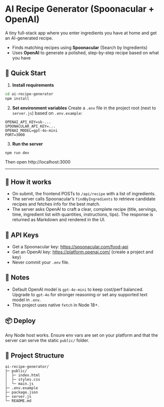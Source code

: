 # AI Recipe Generator (Spoonacular + OpenAI)

A tiny full-stack app where you enter ingredients you have at home and get an AI-generated recipe.
- Finds matching recipes using **Spoonacular** (Search by Ingredients)
- Uses **OpenAI** to generate a polished, step-by-step recipe based on what you have

## 🚀 Quick Start

1) **Install requirements**
```bash
cd ai-recipe-generator
npm install
```

2) **Set environment variables**
Create a `.env` file in the project root (next to `server.js`) based on `.env.example`:
```
OPENAI_API_KEY=sk-...
SPOONACULAR_API_KEY=...
OPENAI_MODEL=gpt-4o-mini
PORT=3000
```

3) **Run the server**
```bash
npm run dev
```
Then open http://localhost:3000

---

## 🧠 How it works

- On submit, the frontend POSTs to `/api/recipe` with a list of ingredients.
- The server calls Spoonacular’s `findByIngredients` to retrieve candidate recipes and fetches info for the best match.
- The server asks OpenAI to craft a clear, complete recipe (title, servings, time, ingredient list with quantities, instructions, tips). The response is returned as Markdown and rendered in the UI.

## 🔐 API Keys
- Get a Spoonacular key: https://spoonacular.com/food-api
- Get an OpenAI key: https://platform.openai.com/ (create a project and key)
- Never commit your `.env` file.

## 🧪 Notes
- Default OpenAI model is `gpt-4o-mini` to keep cost/perf balanced. Upgrade to `gpt-4o` for stronger reasoning or set any supported text model in `.env`.
- This project uses native `fetch` in Node 18+.

## 📦 Deploy
Any Node host works. Ensure env vars are set on your platform and that the server can serve the static `public/` folder.

## 📁 Project Structure
```
ai-recipe-generator/
├─ public/
│  ├─ index.html
│  ├─ styles.css
│  └─ main.js
├─ .env.example
├─ package.json
├─ server.js
└─ README.md
```
